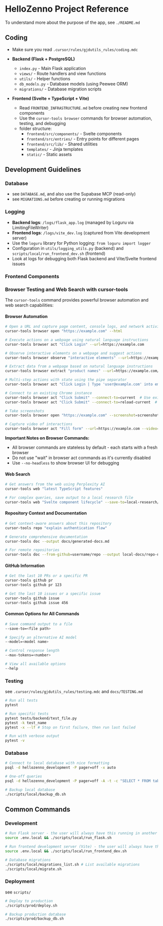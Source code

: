 # HelloZenno Project Reference

To understand more about the purpose of the app, see `./README.md`

## Coding

- Make sure you read `.cursor/rules/gjdutils_rules/coding.mdc`

- **Backend (Flask + PostgreSQL)**
  - `index.py` - Main Flask application
  - `views/` - Route handlers and view functions
  - `utils/` - Helper functions
  - `db_models.py` - Database models (using Peewee ORM)
  - `migrations/` - Database migration scripts

- **Frontend (Svelte + TypeScript + Vite)**
  - Read `FRONTEND_INFRASTRUCTURE.md` before creating new frontend components
  - Use the `cursor-tools browser` commands for browser automation, testing, and debugging
  - folder structure:
    - `frontend/src/components/` - Svelte components
    - `frontend/src/entries/` - Entry points for different pages
    - `frontend/src/lib/` - Shared utilities
    - `templates/` - Jinja templates
    - `static/` - Static assets

## Development Guidelines

### Database
- see `DATABASE.md`, and also use the Supabase MCP (read-only)
- see `MIGRATIONS.md` before creating or running migrations

### Logging
- **Backend logs**: `/logs/flask_app.log` (managed by Loguru via LimitingFileWriter)
- **Frontend logs**: `/logs/vite_dev.log` (captured from Vite development server)
- Use the `loguru` library for Python logging: `from loguru import logger`
- Configuration in `utils/logging_utils.py` (backend) and `scripts/local/run_frontend_dev.sh` (frontend)
- Look at logs for debugging both Flask backend and Vite/Svelte frontend issues

### Frontend Components

### Browser Testing and Web Search with cursor-tools

The `cursor-tools` command provides powerful browser automation and web search capabilities:

#### Browser Automation
```bash
# Open a URL and capture page content, console logs, and network activity
cursor-tools browser open "https://example.com" --html

# Execute actions on a webpage using natural language instructions
cursor-tools browser act "Click Login" --url=https://example.com

# Observe interactive elements on a webpage and suggest actions
cursor-tools browser observe "interactive elements" --url=https://example.com

# Extract data from a webpage based on natural language instructions
cursor-tools browser extract "product names" --url=https://example.com/products

# Multi-step actions with state using the pipe separator
cursor-tools browser act "Click Login | Type 'user@example.com' into email | Click Submit" --url=https://example.com

# Connect to an existing Chrome instance
cursor-tools browser act "Click Submit" --connect-to=current  # Use existing page without reloading
cursor-tools browser act "Click Submit" --connect-to=reload-current  # Use existing page and refresh

# Take screenshots
cursor-tools browser open "https://example.com" --screenshot=screenshots/example.png

# Capture video of interactions
cursor-tools browser act "Fill form" --url=https://example.com --video=recordings/
```

**Important Notes on Browser Commands:**
- All browser commands are stateless by default - each starts with a fresh browser
- Do not use "wait" in browser act commands as it's currently disabled
- Use `--no-headless` to show browser UI for debugging

#### Web Search
```bash
# Get answers from the web using Perplexity AI
cursor-tools web "latest TypeScript features"

# For complex queries, save output to a local research file
cursor-tools web "Svelte component lifecycle" --save-to=local-research/svelte-lifecycle.md
```

#### Repository Context and Documentation
```bash
# Get context-aware answers about this repository
cursor-tools repo "explain authentication flow"

# Generate comprehensive documentation
cursor-tools doc --output docs/generated-docs.md

# For remote repositories
cursor-tools doc --from-github=username/repo --output local-docs/repo-name.md
```

#### GitHub Information
```bash
# Get the last 10 PRs or a specific PR
cursor-tools github pr
cursor-tools github pr 123

# Get the last 10 issues or a specific issue
cursor-tools github issue
cursor-tools github issue 456
```

#### Common Options for All Commands
```bash
# Save command output to a file
--save-to=<file path>

# Specify an alternative AI model
--model=<model name>

# Control response length
--max-tokens=<number>

# View all available options
--help
```

### Testing

see `.cursor/rules/gjdutils_rules/testing.mdc` and `docs/TESTING.md`

```bash
# Run all tests
pytest

# Run specific tests
pytest tests/backend/test_file.py
pytest -k test_name
pytest -x --lf # Stop on first failure, then run last failed

# Run with verbose output
pytest -v
```

### Database
```bash
# Connect to local database with nice formatting
psql -d hellozenno_development -P pager=off -x auto

# One-off queries
psql -d hellozenno_development -P pager=off -A -t -c "SELECT * FROM table;"

# Backup local database
./scripts/local/backup_db.sh
```


## Common Commands

### Development
```bash
# Run Flask server - the user will always have this running in another terminal
source .env.local && ./scripts/local/run_flask.sh

# Run frontend development server (Vite) - the user will always have this running in another terminal
source .env.local && ./scripts/local/run_frontend_dev.sh

# Database migrations
./scripts/local/migrations_list.sh # List available migrations
./scripts/local/migrate.sh
```

### Deployment

see `scripts/`

```bash
# Deploy to production
./scripts/prod/deploy.sh

# Backup production database
./scripts/prod/backup_db.sh
```

